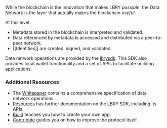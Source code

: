 While the blockchain is the innovation that makes LBRY _possible_, the Data Network is the layer that actually makes the blockchain _useful_.

At this level:

- Metadata stored in the blockchain is interpreted and validated.
- Data referenced by metadata is accessed and distributed via a peer-to-peer network.
- [[Identities]] are created, signed, and validated. 

Data network operations are provided by the [lbrysdk](https://github.com/lbryio/lbry). This SDK also provides local wallet functionality and a set of APIs to facilitate building applications.

### Additional Resources

- The [Whitepaper](/whitepaper "Whitepaper") contains a comprehensive specification of data network operations.
- [Resources](/resources) has further documentation on the LBRY SDK, including its APIs.
- [Build](/build) teaches you how to create your own app.
- [Contribute](/contribute) guides you on how to improve the protocol itself.
